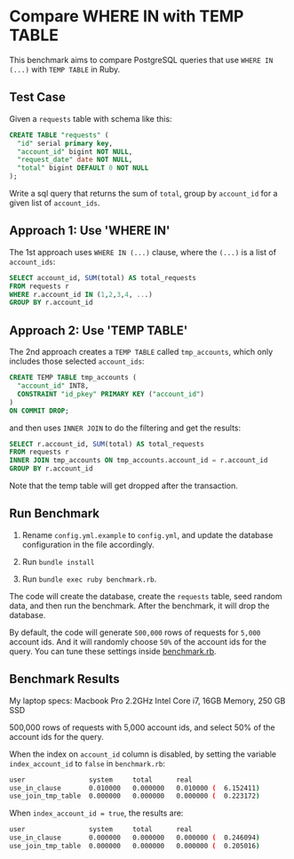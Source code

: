 # Compare WHERE IN with TEMP TABLE
This benchmark aims to compare PostgreSQL queries that use `WHERE IN (...)` with `TEMP TABLE` in Ruby.

## Test Case
Given a `requests` table with schema like this:

```sql
CREATE TABLE "requests" (
  "id" serial primary key,
  "account_id" bigint NOT NULL,
  "request_date" date NOT NULL,
  "total" bigint DEFAULT 0 NOT NULL
);
```

Write a sql query that returns the sum of `total`, group by `account_id` for a given list of `account_ids`.

## Approach 1: Use 'WHERE IN'
The 1st approach uses `WHERE IN (...)` clause, where the `(...)` is a list of `account_ids`:
```sql
SELECT account_id, SUM(total) AS total_requests
FROM requests r
WHERE r.account_id IN (1,2,3,4, ...)
GROUP BY r.account_id
```

## Approach 2: Use 'TEMP TABLE'
The 2nd approach creates a `TEMP TABLE` called `tmp_accounts`, which only includes those selected `account_ids`:
```sql
CREATE TEMP TABLE tmp_accounts (
  "account_id" INT8,
  CONSTRAINT "id_pkey" PRIMARY KEY ("account_id")
)
ON COMMIT DROP;
```
and then uses `INNER JOIN` to do the filtering and get the results:
```sql
SELECT r.account_id, SUM(total) AS total_requests
FROM requests r
INNER JOIN tmp_accounts ON tmp_accounts.account_id = r.account_id
GROUP BY r.account_id
```
Note that the temp table will get dropped after the transaction.

## Run Benchmark
1. Rename `config.yml.example` to `config.yml`, and update the database configuration in the file accordingly.

2. Run `bundle install`

3. Run `bundle exec ruby benchmark.rb`.

The code will create the database, create the `requests` table, seed random data, and then run the benchmark. After the benchmark, it will drop the database.

By default, the code will generate `500,000` rows of requests for `5,000` account ids. And it will randomly choose `50%` of the account ids for the query. You can tune these settings inside [benchmark.rb](benchmark.rb).

## Benchmark Results
My laptop specs: Macbook Pro 2.2GHz Intel Core i7, 16GB Memory, 250 GB SSD

500,000 rows of requests with 5,000 account ids, and select 50% of the account ids for the query.

When the index on `account_id` column is disabled, by setting the variable `index_account_id` to `false` in `benchmark.rb`:
```bash
user                system     total      real
use_in_clause       0.010000   0.000000   0.010000 (  6.152411)
use_join_tmp_table  0.000000   0.000000   0.000000 (  0.223172)
```

When `index_account_id = true`, the results are:
```bash
user                system     total      real
use_in_clause       0.000000   0.000000   0.000000 (  0.246094)
use_join_tmp_table  0.000000   0.000000   0.000000 (  0.205016)
```
